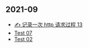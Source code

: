 ## 2021-09
- [✍ 记录一次 http 请求过程 13](https://github.com/jerryyxu/test-github-actions/issues/5)
- [Test 07](https://github.com/jerryyxu/test-github-actions/issues/4)
- [Test 02](https://github.com/jerryyxu/test-github-actions/issues/1)
